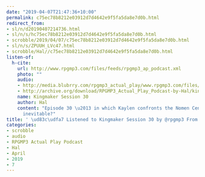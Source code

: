 ```yaml
---
date: "2019-04-07T21:47:36+10:00"
permalink: c75ec78b8212e03912d7d4642e9f5fa5da8e7d0b.html
redirect_from:
- sl/n/d20190407214736.html
- sl/n/s/hc75ec78b8212e03912d7d4642e9f5fa5da8e7d0b.html
- scrobble/2019/04/07/c75ec78b8212e03912d7d4642e9f5fa5da8e7d0b.html
- sl/n/s/ZPUUH_LVc47.html
- scrobble/Hal//c75ec78b8212e03912d7d4642e9f5fa5da8e7d0b.html
listen-of:
  h-cite:
    url: http://www.rpgmp3.com/files/feeds/rpgmp3_ap_podcast.xml
    photo: ""
    audio:
    - http://media.blubrry.com/rpgmp3_actual_play/www.rpgmp3.com/files/game_recordings/Sugar_Fuelled_Gamers/kingmaker_session_30.mp3
    - http://archive.org/download/RPGMP3_Actual_Play_Podcast-by-Hal/kingmaker_session_30.mp3
    name: Kingmaker Session 30
    author: Hal
    content: "Episode 30 \u2013 in which Kaylen confronts the Nomen Centaurs. Is war
      inevitable?"
title: ' \ud83c\udfa7 Listened to Kingmaker Session 30 by @rpgmp3 From #RPGMP3ActualPlayPodcast'
categories:
- scrobble
- audio
- RPGMP3 Actual Play Podcast
- Hal
- April
- 2019
- 7
---
```

